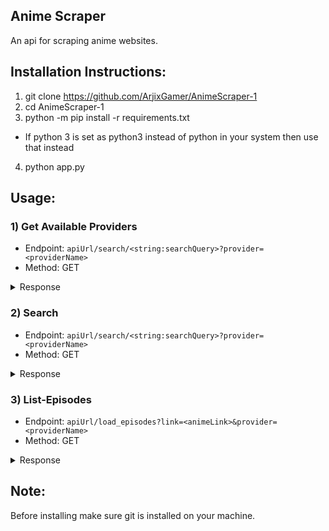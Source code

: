 ## Anime Scraper
An api for scraping anime websites.

## Installation Instructions:
1) git clone https://github.com/ArjixGamer/AnimeScraper-1
2) cd AnimeScraper-1
3) python -m pip install -r requirements.txt  
* If python 3 is set as python3 instead of python in your system then use that instead
4) python app.py

## Usage:

### 1) Get Available Providers
* Endpoint: ``apiUrl/search/<string:searchQuery>?provider=<providerName>``
* Method: GET
<details>
<summary>Response</summary>


```json
{
   "message":"ok",
   "data":[
      "4anime",
      "animefreak"
   ]
}
```
</details>


### 2) Search
* Endpoint: ``apiUrl/search/<string:searchQuery>?provider=<providerName>``
* Method: GET
<details>
<summary>Response</summary>


```json
{
   "message":"ok",
   "data":[
      {
         "link":"https://www.animefreak.tv/watch/overlord-ple-ple-pleiades-ova",
         "title":"Overlord: Ple Ple Pleiades (OVA)",
         "poster":""
      },
      {
         "link":"https://www.animefreak.tv/watch/overlord-iii",
         "title":"Overlord III",
         "poster":""
      },
      {
         "link":"https://www.animefreak.tv/watch/overlord",
         "title":"Overlord",
         "poster":""
      }
   ]
}
```
</details>

### 3) List-Episodes
* Endpoint: ``apiUrl/load_episodes?link=<animeLink>&provider=<providerName>``
* Method: GET
<details>
<summary>Response</summary>


```json
{
   "message":"ok",
   "data":[
      {
         "link":"https://www.animefreak.tv/watch/world-witches-hasshin-shimasu/episode/episode-1",
         "ep_no":1
      },
      {
         "link":"https://www.animefreak.tv/watch/world-witches-hasshin-shimasu/episode/episode-2",
         "ep_no":2
      },
      {
         "link":"https://www.animefreak.tv/watch/world-witches-hasshin-shimasu/episode/episode-3",
         "ep_no":3
      }
   ]
}
```
</details>


## Note:
Before installing make sure git is installed on your machine.

